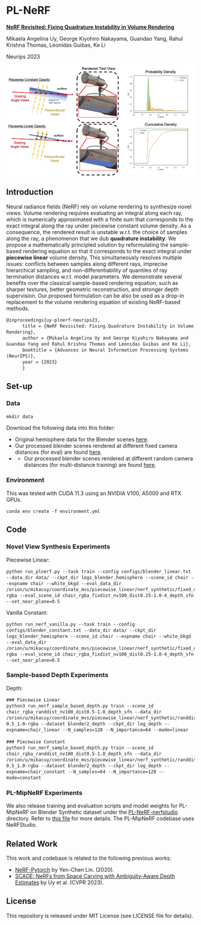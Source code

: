 # PL-NeRF
**[NeRF Revisited: Fixing Quadrature Instability in Volume Rendering](https://pl-nerf.github.io)** 

Mikaela Angelina Uy, George Kiyohiro Nakayama, Guandao Yang, Rahul Krishna Thomas, Leonidas Guibas, Ke Li

Neurips 2023

![pic-network](images/grazing_angle_v4.png)

## Introduction
Neural radiance fields (NeRF) rely on volume rendering to synthesize novel views. Volume rendering requires evaluating an integral along each ray, which is numerically approximated with a finite sum that corresponds to the exact integral along the ray under piecewise constant volume density. As a consequence, the rendered result is unstable w.r.t. the choice of samples along the ray, a phenomenon that we dub **quadrature instability**. We propose a mathematically principled solution by reformulating the sample-based rendering equation so that it corresponds to the exact integral under **piecewise linear** volume density. This simultaneously resolves multiple issues: conflicts between samples along different rays, imprecise hierarchical sampling, and non-differentiability of quantiles of ray termination distances w.r.t. model parameters. We demonstrate several benefits over the classical sample-based rendering equation, such as sharper textures, better geometric reconstruction, and stronger depth supervision. Our proposed formulation can be also be used as a drop-in replacement to the volume rendering equation of existing NeRF-based methods.

```
@inproceedings{uy-plnerf-neurips23,
      title = {NeRF Revisited: Fixing Quadrature Instability in Volume Rendering},
      author = {Mikaela Angelina Uy and George Kiyohiro Nakayama and Guandao Yang and Rahul Krishna Thomas and Leonidas Guibas and Ke Li},
      booktitle = {Advances in Neural Information Processing Systems (NeurIPS)},
      year = {2023}
      }
```

## Set-up
### Data
```
mkdir data
```
Download the following data into this folder:
- Original hemisphere data for the Blender scenes [here](https://drive.google.com/file/d/18JxhpWD-4ZmuFKLzKlAw-w5PpzZxXOcG/view?usp=share_link).
- Our processed blender scenes rendered at different fixed camera distances (for eval) are found [here](http://download.cs.stanford.edu/orion/pl-nerf/blender_data/fixed_dist_new-rgba.zip).
- - Our processed blender scenes rendered at different random camera distances (for multi-distance training) are found [here](http://download.cs.stanford.edu/orion/pl-nerf/blender_data/randdist-0.5_1.0-rgba.zip).

### Environment
This was tested with CUDA 11.3 using an NVIDIA V100, A5000 and RTX GPUs.
```
conda env create -f environment.yml
```

## Code
### Novel View Synthesis Experiments

Piecewise Linear:
```
python run_plnerf.py --task train --config configs/blender_linear.txt --data_dir data/ --ckpt_dir logs_blender_hemisphere --scene_id chair --expname chair --white_bkgd --eval_data_dir /orion/u/mikacuy/coordinate_mvs/piecewise_linear/nerf_synthetic/fixed_dist_new-rgba --eval_scene_id chair_rgba_fixdist_nv100_dist0.25-1.0-4_depth_sfn --set_near_plane=0.5
```


Vanilla Constant:
```
python run_nerf_vanilla.py --task train --config configs/blender_constant.txt --data_dir data/ --ckpt_dir logs_blender_hemisphere --scene_id chair --expname chair --white_bkgd --eval_data_dir /orion/u/mikacuy/coordinate_mvs/piecewise_linear/nerf_synthetic/fixed_dist_new-rgba --eval_scene_id chair_rgba_fixdist_nv100_dist0.25-1.0-4_depth_sfn --set_near_plane=0.5
```

### Sample-based Depth Experiments

Depth:
```
### Piecewise Linear
python3 run_nerf_sample_based_depth.py train --scene_id chair_rgba_randdist_nv100_dist0.5-1.0_depth_sfn --data_dir /orion/u/mikacuy/coordinate_mvs/piecewise_linear/nerf_synthetic/randdist-0.5_1.0-rgba --dataset blender2_depth --ckpt_dir log_depth --expname=chair_linear --N_samples=128 --N_importance=64 --mode=linear

### Piecewise Constant
python3 run_nerf_sample_based_depth.py train --scene_id chair_rgba_randdist_nv100_dist0.5-1.0_depth_sfn --data_dir /orion/u/mikacuy/coordinate_mvs/piecewise_linear/nerf_synthetic/randdist-0.5_1.0-rgba --dataset blender2_depth --ckpt_dir log_depth --expname=chair_constant --N_samples=64 --N_importance=128 --mode=constant
```

### PL-MipNeRF Experiments

We also release training and evaluation scripts and model weights for PL-MipNeRF on Blender Synthetic dataset under the [PL-NeRF-nerfstudio](PL-NeRF-nerfstudio) directory. Refer to [this file](PL-NeRF-nerfstudio/README.md) for more details. The PL-MipNeRF codebase uses NeRFStudio.

## Related Work
This work and codebase is related to the following previous works:
* <a href="https://github.com/yenchenlin/nerf-pytorch" target="_blank">NeRF-Pytorch</a> by Yen-Chen Lin. (2020).
* <a href="https://github.com/mikacuy/scade" target="_blank">SCADE: NeRFs from Space Carving with Ambiguity-Aware Depth Estimates</a> by Uy et al. (CVPR 2023).

## License
This repository is released under MIT License (see LICENSE file for details).
